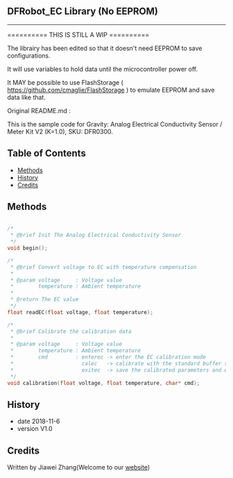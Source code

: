 ## DFRobot_EC Library (No EEPROM)
---------------------------------------------------------

========== THIS IS STILL A WIP ==========

The librairy has been edited so that it doesn't need EEPROM to save configurations.

It will use variables to hold data until the microcontroller power off.

It MAY be possible to use FlashStorage ( https://github.com/cmaglie/FlashStorage ) to emulate EEPROM and save data like that.

Original README.md : 

This is the sample code for Gravity: Analog Electrical Conductivity Sensor / Meter Kit V2 (K=1.0), SKU: DFR0300.
## Table of Contents

* [Methods](#methods)
* [History](#history)
* [Credits](#credits)
<snippet>
<content>

## Methods

```C++

/*
 * @brief Init The Analog Electrical Conductivity Sensor
 */
void begin();

/*
 * @brief Convert voltage to EC with temperature compensation
 *
 * @param voltage     : Voltage value
 *        temperature : Ambient temperature
 *
 * @return The EC value
 */
float readEC(float voltage, float temperature);

/*
 * @brief Calibrate the calibration data
 *
 * @param voltage     : Voltage value
 *        temperature : Ambient temperature
 *        cmd         : enterec -> enter the EC calibration mode
 *                      calec   -> calibrate with the standard buffer solution, two buffer solutions(1413us/cm and 12.88ms/cm) will be automaticlly recognized
 *                      exitec  -> save the calibrated parameters and exit from EC calibration mode
 */
void calibration(float voltage, float temperature, char* cmd);

```

## History

- date 2018-11-6
- version V1.0

## Credits

Written by Jiawei Zhang(Welcome to our [website](https://www.dfrobot.com/))
